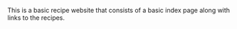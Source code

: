 This is a basic recipe website that consists of a basic index page
along with links to the recipes. 